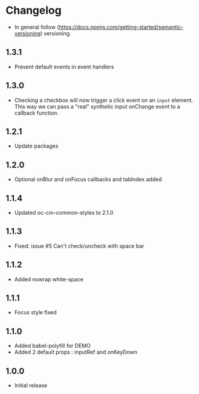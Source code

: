 # Changelog

* In general follow (https://docs.npmjs.com/getting-started/semantic-versioning) versioning.

## <next>

## 1.3.1 
* Prevent default events in event handlers

## 1.3.0
* Checking a checkbox will now trigger a click event on an `input` element. This way we can
pass a "real" synthetic input onChange event to a callback function.

## 1.2.1
* Update packages

## 1.2.0
* Optional onBlur and onFocus callbacks and tabIndex added

## 1.1.4
* Updated oc-cm-common-styles to 2.1.0

## 1.1.3
* Fixed: issue #5 Can't check/uncheck with space bar

## 1.1.2
* Added nowrap white-space
  
## 1.1.1
* Focus style fixed

## 1.1.0
* Added babel-polyfill for DEMO
* Added 2 default props : inputRef and onKeyDown

## 1.0.0
* Initial release
